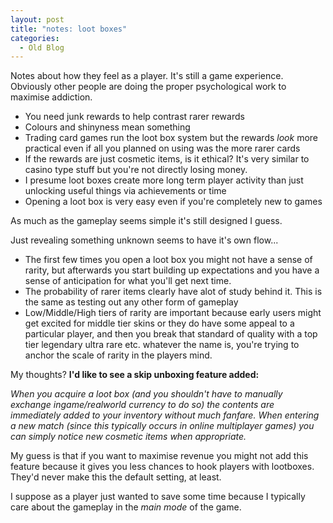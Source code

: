 ```yaml
---
layout: post
title: "notes: loot boxes"
categories:
  - Old Blog
---
```

Notes about how they feel as a player. It's still a game experience. Obviously other people are doing the proper psychological work to maximise addiction.

<ul>
	<li>You need junk rewards to help contrast rarer rewards</li>
	<li>Colours and shinyness mean something</li>
	<li>Trading card games run the loot box system but the rewards <em>look </em>more practical even if all you planned on using was the more rarer cards</li>
	<li>If the rewards are just cosmetic items, is it ethical? It's very similar to casino type stuff but you're not directly losing money.</li>
	<li>I presume loot boxes create more long term player activity than just unlocking useful things via achievements or time</li>
	<li>Opening a loot box is very easy even if you're completely new to games</li>
</ul>
As much as the gameplay seems simple it's still designed I guess.

Just revealing something unknown seems to have it's own flow...
<ul>
	<li>The first few times you open a loot box you might not have a sense of rarity, but afterwards you start building up expectations and you have a sense of anticipation for what you'll get next time.</li>
	<li>The probability of rarer items clearly have alot of study behind it. This is the same as testing out any other form of gameplay</li>
	<li>Low/Middle/High tiers of rarity are important because early users might get excited for middle tier skins or they do have some appeal to a particular player, and then you break that standard of quality with a top tier legendary ultra rare etc. whatever the name is, you're trying to anchor the scale of rarity in the players mind.</li>
</ul>
My thoughts? <strong>I'd like to see a skip unboxing feature added:</strong>

<em>When you acquire a loot box (and you shouldn't have to manually exchange ingame/realworld currency to do so) the contents are immediately added to your inventory without much fanfare. When entering a new match (since this typically occurs in online multiplayer games) you can simply notice new cosmetic items when appropriate.</em>

My guess is that if you want to maximise revenue you might not add this feature because it gives you less chances to hook players with lootboxes. They'd never make this the default setting, at least.

I suppose as a player just wanted to save some time because I typically care about the gameplay in the <em>main mode</em> of the game.
